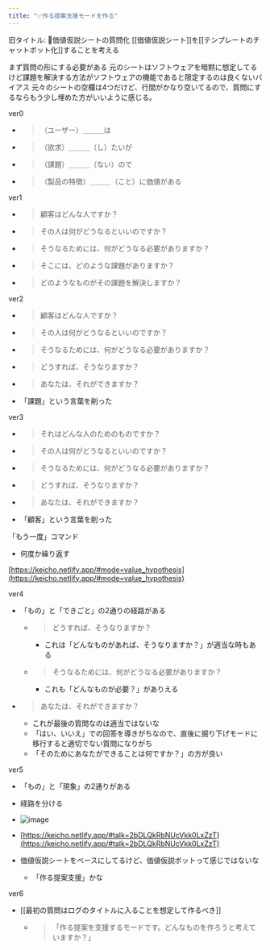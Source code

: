```yaml
---
title: "✅作る提案支援モードを作る"
---
```


旧タイトル: 🤔価値仮説シートの質問化
[[価値仮説シート]]を[[テンプレートのチャットボット化]]することを考える

まず質問の形にする必要がある
元のシートはソフトウェアを暗黙に想定してるけど課題を解決する方法がソフトウェアの機能であると限定するのは良くないバイアス
元々のシートの空欄は4つだけど、行間がかなり空いてるので、質問にするならもう少し埋めた方がいいように感じる。

ver0
- > （ユーザー）＿＿＿は
- > （欲求）＿＿＿（し）たいが
- > （課題）＿＿＿（ない）ので
- > （製品の特徴）＿＿＿（こと）に価値がある

ver1
- > 顧客はどんな人ですか？
- > その人は何がどうなるといいのですか？
- > そうなるためには、何がどうなる必要がありますか？
- > そこには、どのような課題がありますか？
- > どのようなものがその課題を解決しますか？

ver2
- > 顧客はどんな人ですか？
- > その人は何がどうなるといいのですか？
- > そうなるためには、何がどうなる必要がありますか？
- > どうすれば、そうなりますか？
- > あなたは、それができますか？
- 「課題」という言葉を削った

ver3
- > それはどんな人のためのものですか？
- >  その人は何がどうなるといいのですか？
- >  そうなるためには、何がどうなる必要がありますか？
- >  どうすれば、そうなりますか？
- >  あなたは、それができますか？
- 「顧客」という言葉を削った

「もう一度」コマンド
- 何度か繰り返す

[https://keicho.netlify.app/#mode=value_hypothesis](https://keicho.netlify.app/#mode=value_hypothesis)

ver4
- 「もの」と「できごと」の2通りの経路がある
    - > どうすれば、そうなりますか？
        - これは「どんなものがあれば、そうなりますか？」が適当な時もある
    - > そうなるためには、何がどうなる必要がありますか？
        - これも「どんなものが必要？」がありえる
- > あなたは、それができますか？
    - これが最後の質問なのは適当ではないな
    - 「はい、いいえ」での回答を導きがちなので、直後に掘り下げモードに移行すると適切でない質問になりがち
    - 「そのためにあなたができることは何ですか？」の方が良い

ver5
- 「もの」と「現象」の2通りがある
- 経路を分ける
- ![image](https://gyazo.com/71bd43809442d0b39d8011aadeef6031/thumb/1000)
- [https://keicho.netlify.app/#talk=2bDLQkRbNUcVkk0LxZzT](https://keicho.netlify.app/#talk=2bDLQkRbNUcVkk0LxZzT)

- 価値仮説シートをベースにしてるけど、価値仮説ボットって感じではないな
    - 「作る提案支援」かな

ver6
- [[最初の質問はログのタイトルに入ることを想定して作るべき]]
    - > 「作る提案を支援するモードです。どんなものを作ろうと考えていますか？」
